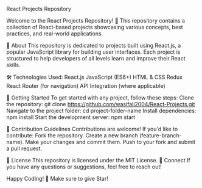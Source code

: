 React Projects Repository

Welcome to the React Projects Repository! 🚀 This repository contains a collection of React-based projects showcasing various concepts, best practices, and real-world applications.

📌 About
This repository is dedicated to projects built using React.js, a popular JavaScript library for building user interfaces. Each project is structured to help developers of all levels learn and improve their React skills.

🛠 Technologies Used:
React.js
JavaScript (ES6+)
HTML & CSS
Redux 
React Router (for navigation)
API Integration (where applicable)

🚀 Getting Started
To get started with any project, follow these steps:
Clone the repository:
git clone https://github.com/wasifali2004/React-Projects.git
Navigate to the project folder:
cd project-folder-name
Install dependencies:
npm install
Start the development server:
npm start

📜 Contribution Guidelines
Contributions are welcome! If you'd like to contribute:
Fork the repository.
Create a new branch (feature-branch-name).
Make your changes and commit them.
Push to your fork and submit a pull request.

📄 License
This repository is licensed under the MIT License.
🤝 Connect
If you have any questions or suggestions, feel free to reach out!

Happy Coding! 🎉
Make sure to give Star!

